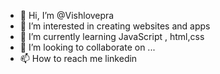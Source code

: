 - 👋 Hi, I’m @Vishlovepra
- 👀 I’m interested in creating websites and apps
- 🌱 I’m currently learning JavaScript , html,css
- 💞️ I’m looking to collaborate on ...
- 📫 How to reach me linkedin

<!---
Vishlovepra/Vishlovepra is a ✨ special ✨ repository because its `README.md` (this file) appears on your GitHub profile.
You can click the Preview link to take a look at your changes.
--->
